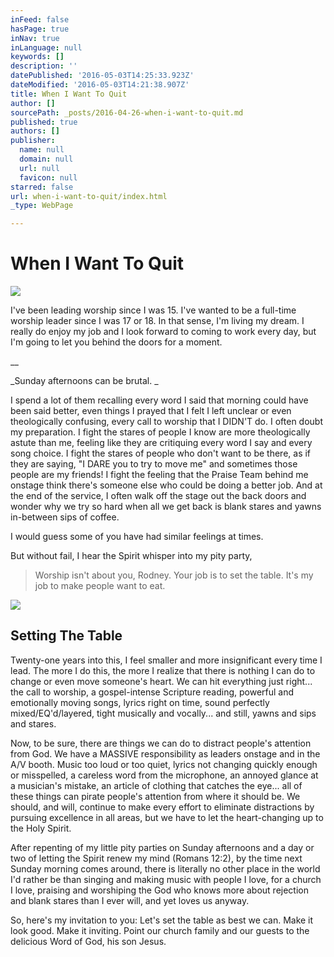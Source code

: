 ```yaml
---
inFeed: false
hasPage: true
inNav: true
inLanguage: null
keywords: []
description: ''
datePublished: '2016-05-03T14:25:33.923Z'
dateModified: '2016-05-03T14:21:38.907Z'
title: When I Want To Quit
author: []
sourcePath: _posts/2016-04-26-when-i-want-to-quit.md
published: true
authors: []
publisher:
  name: null
  domain: null
  url: null
  favicon: null
starred: false
url: when-i-want-to-quit/index.html
_type: WebPage

---
```

# When I Want To Quit

![](https://the-grid-user-content.s3-us-west-2.amazonaws.com/b0b7eaa7-4ae0-4d89-b225-0756180b2e31.jpg)

I've been leading worship since I was 15\. I've wanted to be a full-time worship leader since I was 17 or 18\. In that sense, I'm living my dream. I really do enjoy my job and I look forward to coming to work every day, but I'm going to let you behind the doors for a moment.

__

_Sunday afternoons can be brutal. _

I spend a lot of them recalling every word I said that morning could have been said better, even things I prayed that I felt I left unclear or even theologically confusing, every call to worship that I DIDN'T do. I often doubt my preparation. I fight the stares of people I know are more theologically astute than me, feeling like they are critiquing every word I say and every song choice. I fight the stares of people who don't want to be there, as if they are saying, "I DARE you to try to move me" and sometimes those people are my friends! I fight the feeling that the Praise Team behind me onstage think there's someone else who could be doing a better job. And at the end of the service, I often walk off the stage out the back doors and wonder why we try so hard when all we get back is blank stares and yawns in-between sips of coffee. 

I would guess some of you have had similar feelings at times.

But without fail, I hear the Spirit whisper into my pity party,

> Worship isn't about you, Rodney. Your job is to set the table. It's my job to make people want to eat. 

![](https://the-grid-user-content.s3-us-west-2.amazonaws.com/36afc393-3fe8-4bf3-b9e8-f4e64f0223d1.jpg)

## Setting The Table

Twenty-one years into this, I feel smaller and more insignificant every time I lead. The more I do this, the more I realize that there is nothing I can do to change or even move someone's heart. We can hit everything just right... the call to worship, a gospel-intense Scripture reading, powerful and emotionally moving songs, lyrics right on time, sound perfectly mixed/EQ'd/layered, tight musically and vocally... and still, yawns and sips and stares. 

Now, to be sure, there are things we can do to distract people's attention from God. We have a MASSIVE responsibility as leaders onstage and in the A/V booth. Music too loud or too quiet, lyrics not changing quickly enough or misspelled, a careless word from the microphone, an annoyed glance at a musician's mistake, an article of clothing that catches the eye... all of these things can pirate people's attention from where it should be. We should, and will, continue to make every effort to eliminate distractions by pursuing excellence in all areas, but we have to let the heart-changing up to the Holy Spirit. 

After repenting of my little pity parties on Sunday afternoons and a day or two of letting the Spirit renew my mind (Romans 12:2), by the time next Sunday morning comes around, there is literally no other place in the world I'd rather be than singing and making music with people I love, for a church I love, praising and worshiping the God who knows more about rejection and blank stares than I ever will, and yet loves us anyway. 

So, here's my invitation to you: Let's set the table as best we can. Make it look good. Make it inviting. Point our church family and our guests to the delicious Word of God, his son Jesus.
